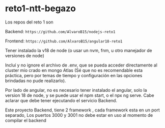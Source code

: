 # reto1-ntt-begazo

Los repos del reto 1 son 

Backend: 
 ```https://github.com/AlvaroB15/nodejs-reto1```

Frontend:
```https://github.com/AlvaroB15/angular18-reto1```

Tener instalado la v18 de node (o usar un nvm, fnm, u otro manejador de versiones de node)

Incluí y no ignore el archivo de .env, que se pueda acceder directamente al cluster mio crado en mongo Atlas (Sé que no es recomendable esta práctica, pero por temas de tiempo y configuración en las opciones brindadas no pude realizarlo).

Por lado de angular, no es necesario tener instalado el angular, solo la version 18 de node, y se puede usar el npm start, o el npx ng serve. Cabe aclarar que debe tener ejecutando el servicio Backend.

Este proyecto Backend, tiene 2 framework , cada framework esta en un port separado, Los puertos 3000 y 3001 no debe estar en uso al momento de compilar el backend
